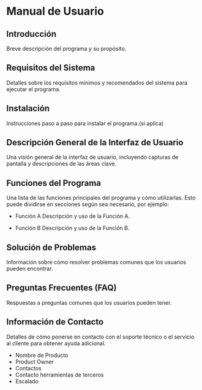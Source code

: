 # Manual de Usuario

## Introducción

Breve descripción del programa y su propósito.

## Requisitos del Sistema

Detalles sobre los requisitos mínimos y recomendados del sistema para ejecutar el programa.

## Instalación

Instrucciones paso a paso para instalar el programa.(si aplica)

## Descripción General de la Interfaz de Usuario

Una visión general de la interfaz de usuario, incluyendo capturas de pantalla y descripciones de las áreas clave.

## Funciones del Programa

Una lista de las funciones principales del programa y cómo utilizarlas. Esto puede dividirse en secciones según sea necesario, por ejemplo:

- Función A
Descripción y uso de la Función A.

- Función B
Descripción y uso de la Función B.

## Solución de Problemas

Información sobre cómo resolver problemas comunes que los usuarios pueden encontrar.

## Preguntas Frecuentes (FAQ)

Respuestas a preguntas comunes que los usuarios pueden tener.

## Información de Contacto

Detalles de cómo ponerse en contacto con el soporte técnico o el servicio al cliente para obtener ayuda adicional.

- Nombre de Producto
- Product Owner
- Contactos
- Contacto herramientas de terceros
- Escalado

